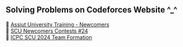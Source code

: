 <h2> Solving Problems on Codeforces Website ^_^ </h2>
🔴 <a href="https://codeforces.com/group/MWSDmqGsZm/contests"> Assiut University Training - Newcomers </a>
<br>
🔴 <a href="https://codeforces.com/group/tAU3J8c1Jg/contests"> SCU Newcomers Contests #24 </a>
<br>
🔴 <a href="https://codeforces.com/group/EPR91AhbfQ/contests"> ICPC SCU 2024 Team Formation </a>

